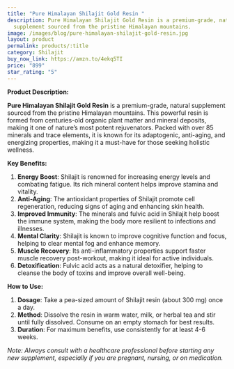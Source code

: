 ```yaml
---
title: "Pure Himalayan Shilajit Gold Resin "
description: Pure Himalayan Shilajit Gold Resin is a premium-grade, natural
  supplement sourced from the pristine Himalayan mountains.
image: /images/blog/pure-himalayan-shilajit-gold-resin.jpg
layout: product
permalink: products/:title
category: Shilajit
buy_now_link: https://amzn.to/4ekq5TI
price: "899"
star_rating: "5"
---
```


**Product Description:**

**Pure Himalayan Shilajit Gold Resin** is a premium-grade, natural supplement sourced from the pristine Himalayan mountains. This powerful resin is formed from centuries-old organic plant matter and mineral deposits, making it one of nature’s most potent rejuvenators. Packed with over 85 minerals and trace elements, it is known for its adaptogenic, anti-aging, and energizing properties, making it a must-have for those seeking holistic wellness.

**Key Benefits:**

1. **Energy Boost**: Shilajit is renowned for increasing energy levels and combating fatigue. Its rich mineral content helps improve stamina and vitality.
2. **Anti-Aging**: The antioxidant properties of Shilajit promote cell regeneration, reducing signs of aging and enhancing skin health.
3. **Improved Immunity**: The minerals and fulvic acid in Shilajit help boost the immune system, making the body more resilient to infections and illnesses.
4. **Mental Clarity**: Shilajit is known to improve cognitive function and focus, helping to clear mental fog and enhance memory.
5. **Muscle Recovery**: Its anti-inflammatory properties support faster muscle recovery post-workout, making it ideal for active individuals.
6. **Detoxification**: Fulvic acid acts as a natural detoxifier, helping to cleanse the body of toxins and improve overall well-being.

**How to Use:**

1. **Dosage**: Take a pea-sized amount of Shilajit resin (about 300 mg) once a day.
2. **Method**: Dissolve the resin in warm water, milk, or herbal tea and stir until fully dissolved. Consume on an empty stomach for best results.
3. **Duration**: For maximum benefits, use consistently for at least 4-6 weeks.

*Note: Always consult with a healthcare professional before starting any new supplement, especially if you are pregnant, nursing, or on medication.*

